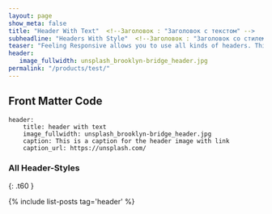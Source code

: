 ```yaml
---
layout: page
show_meta: false
title: "Header With Text"  <!--Заголовок : "Заголовок с текстом" -->
subheadline: "Headers With Style"  <!--Заголовок : "Заголовок со стилем" над title-->
teaser: "Feeling Responsive allows you to use all kinds of headers. This header is with text."
header:
   image_fullwidth: unsplash_brooklyn-bridge_header.jpg
permalink: "/products/test/"
---  
```

<!--more-->  

## Front Matter Code 

~~~
header:
    title: header with text                      
    image_fullwidth: unsplash_brooklyn-bridge_header.jpg 
    caption: This is a caption for the header image with link 
    caption_url: https://unsplash.com/  

~~~

### All Header-Styles 
{: .t60 }

{% include list-posts tag='header' %}

 [1]: #
 [2]: #
 [3]: #
 [4]: #
 [5]: #
 [6]: #
 [7]: #
 [8]: #
 [9]: #
 [10]: #